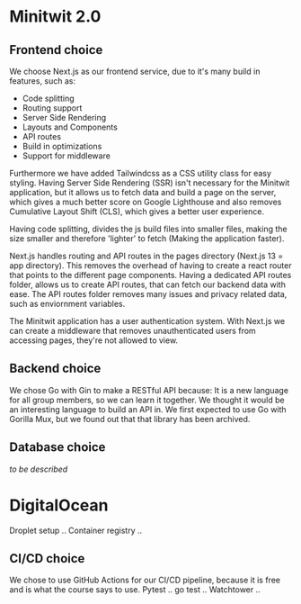 # Minitwit 2.0

## Frontend choice
We choose Next.js as our frontend service, due to it's many build in features, such as:
- Code splitting
- Routing support
- Server Side Rendering
- Layouts and Components
- API routes
- Build in optimizations
- Support for middleware

Furthermore we have added Tailwindcss as a CSS utility class for easy styling.
Having Server Side Rendering (SSR) isn't necessary for the Minitwit application, but it allows us to fetch data and build a page on the server, which gives a much better score on Google Lighthouse and also removes Cumulative Layout Shift (CLS), which gives a better user experience.

Having code splitting, divides the js build files into smaller files, making the size smaller and therefore 'lighter' to fetch (Making the application faster).

Next.js handles routing and API routes in the pages directory (Next.js 13 = app directory). This removes the overhead of having to create a react router that points to the different page components. Having a dedicated API routes folder, allows us to create API routes, that can fetch our backend data with ease. The API routes folder removes many issues and privacy related data, such as enviornment variables. 

The Minitwit application has a user authentication system. With Next.js we can create a middleware that removes unauthenticated users from accessing pages, they're not allowed to view.

## Backend choice
We chose Go with Gin to make a RESTful API because:
It is a new language for all group members, so we can learn it together. We thought it would be an interesting language to build an API in. 
We first expected to use Go with Gorilla Mux, but we found out that that library has been archived.

## Database choice
_to be described_ 

# DigitalOcean  
Droplet setup .. 
Container registry ..

## CI/CD choice
We chose to use GitHub Actions for our CI/CD pipeline, because it is free and is what the course says to use.
Pytest .. 
go test ..
Watchtower ..
